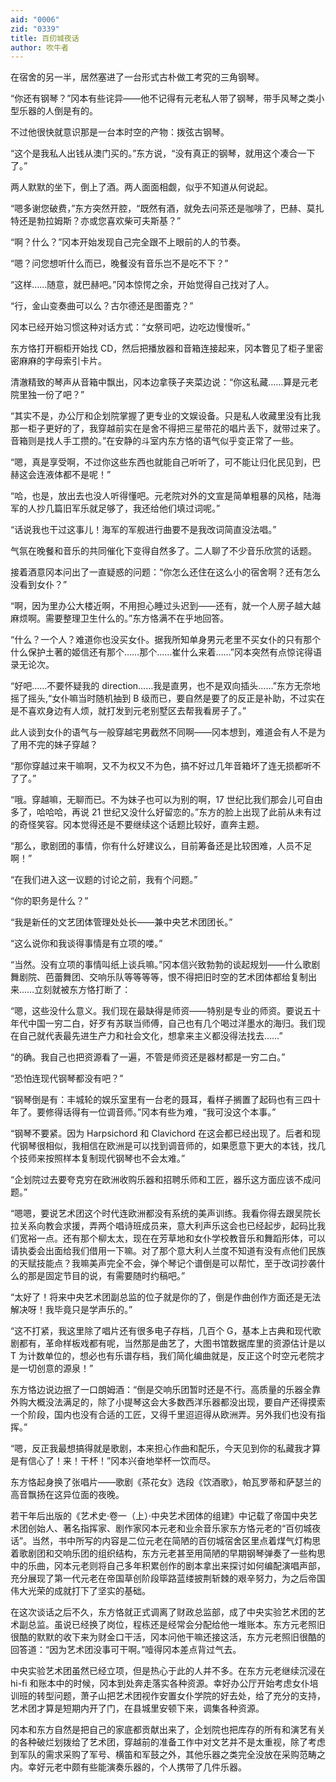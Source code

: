 ```yaml
---
aid: "0006"
zid: "0339"
title: 百仞城夜话
author: 吹牛者
---
```


在宿舍的另一半，居然塞进了一台形式古朴做工考究的三角钢琴。

“你还有钢琴？”冈本有些诧异——他不记得有元老私人带了钢琴，带手风琴之类小型乐器的人倒是有的。

不过他很快就意识那是一台本时空的产物：拨弦古钢琴。

“这个是我私人出钱从澳门买的。”东方说，“没有真正的钢琴，就用这个凑合一下了。”

两人默默的坐下，倒上了酒。两人面面相觑，似乎不知道从何说起。

“嗯多谢您破费，”东方突然开腔，“既然有酒，就免去问茶还是咖啡了，巴赫、莫扎特还是勃拉姆斯？亦或您喜欢柴可夫斯基？”

“啊？什么？”冈本开始发现自己完全跟不上眼前的人的节奏。

“嗯？问您想听什么而已，晚餐没有音乐岂不是吃不下？”

“这样……随意，就巴赫吧。”冈本惊愕之余，开始觉得自己找对了人。

“行，金山变奏曲可以么？古尔德还是图蕾克？”

冈本已经开始习惯这种对话方式：“女祭司吧，边吃边慢慢听。”

东方恪打开橱柜开始找 CD，然后把播放器和音箱连接起来，冈本瞥见了柜子里密密麻麻的字母索引卡片。

清澈精致的琴声从音箱中飘出，冈本边拿筷子夹菜边说：“你这私藏……算是元老院里独一份了吧？”

“其实不是，办公厅和企划院掌握了更专业的文娱设备。只是私人收藏里没有比我那一柜子更好的了，我穿越前实在是舍不得把三星带花的唱片丢下，就带过来了。音箱则是找人手工攒的。”在安静的斗室内东方恪的语气似乎变正常了一些。

“嗯，真是享受啊，不过你这些东西也就能自己听听了，可不能让归化民见到，巴赫这会连液体都不是呢！”

“哈，也是，放出去也没人听得懂吧。元老院对外的文宣是简单粗暴的风格，陆海军的人抄几篇旧军乐就足够了，我还给他们填过词呢。”

“话说我也干过这事儿！海军的军舰进行曲要不是我改词简直没法唱。”

气氛在晚餐和音乐的共同催化下变得自然多了。二人聊了不少音乐欣赏的话题。

接着酒意冈本问出了一直疑惑的问题：“你怎么还住在这么小的宿舍啊？还有怎么没看到女仆？”

“啊，因为里办公大楼近啊，不用担心睡过头迟到——还有，就一个人房子越大越麻烦啊。需要整理卫生什么的。”东方恪满不在乎地回答。

“什么？一个人？难道你也没买女仆。据我所知单身男元老里不买女仆的只有那个什么保护土著的姬信还有那个……那个……崔什么来着……”冈本突然有点惊诧得语录无论次。

“好吧……不要怀疑我的 direction……我是直男，也不是双向插头……”东方无奈地摇了摇头,“女仆嘛当时随机抽到 B 级而已，要自然是要了的反正是补助，不过实在是不喜欢身边有人烦，就打发到元老别墅区去帮我看房子了。”

此人谈到女仆的语气与一般穿越宅男截然不同啊——冈本想到，难道会有人不是为了用不完的妹子穿越？

“那你穿越过来干嘛啊，又不为权又不为色，搞不好过几年音箱坏了连无损都听不了了。”

“哦。穿越嘛，无聊而已。不为妹子也可以为别的啊，17 世纪比我们那会儿可自由多了，哈哈哈，再说 21 世纪又没什么好留恋的。”东方的脸上出现了此前从未有过的奇怪笑容。冈本觉得还是不要继续这个话题比较好，直奔主题。

“那么，歌剧团的事情，你有什么好建议么，目前筹备还是比较困难，人员不足啊！”

“在我们进入这一议题的讨论之前，我有个问题。”

“你的职务是什么？”

“我是新任的文艺团体管理处处长——兼中央艺术团团长。”

“这么说你和我谈得事情是有立项的喽。”

“当然。没有立项的事情叫纸上谈兵嘛。”冈本信兴致勃勃的谈起规划——什么歌剧舞剧院、芭蕾舞团、交响乐队等等等等，恨不得把旧时空的艺术团体都给复制出来……立刻就被东方恪打断了：

“嗯，这些没什么意义。我们现在最缺得是师资——特别是专业的师资。要说五十年代中国一穷二白，好歹有苏联当师傅，自己也有几个喝过洋墨水的海归。我们现在自己就代表最先进生产力和社会文化，想拿来主义都没得法找去……”

“的确。我自己也把资源看了一遍，不管是师资还是器材都是一穷二白。”

“恐怕连现代钢琴都没有吧？”

“钢琴倒是有：丰城轮的娱乐室里有一台老的聂耳，看样子搁置了起码也有三四十年了。要修得话得有一位调音师。”冈本有些为难，“我可没这个本事。”

“钢琴不要紧。因为 Harpsichord 和 Clavichord 在这会都已经出现了。后者和现代钢琴很相似，我相信在欧洲是可以找到调音师的，如果愿意下更大的本钱，找几个技师来按照样本复制现代钢琴也不会太难。”

“企划院过去要夸克穷在欧洲收购乐器和招聘乐师和工匠，器乐这方面应该不成问题。”

“嗯嗯，要说艺术团这个时代连欧洲都没有系统的美声训练。我看你得去跟吴院长拉关系向教会求援，弄两个唱诗班成员来，意大利声乐这会也已经起步，起码比我们宽裕一点。还有那个柳太太，现在在芳草地和女仆学校教音乐和舞蹈形体，可以请执委会出面给我们借用一下嘛。对了那个意大利人兰度不知道有没有点他们民族的天赋技能点？我嘛美声完全不会，弹个琴记个谱倒是可以帮忙，至于改词抄袭什么的那是固定节目的说，有需要随时约稿吧。”

“太好了！将来中央艺术团副总监的位子就是你的了，倒是作曲创作方面还是无法解决呀！我毕竟只是学声乐的。”

“这不打紧，我这里除了唱片还有很多电子存档，几百个 G，基本上古典和现代歌剧都有，革命样板戏都有呢，当然那是曲艺了，大图书馆数据库里的资源估计是以 T 为计数单位的，想必也有乐谱存档，我们简化编曲就是，反正这个时空元老院才是一切创意的源泉！”

东方恪边说边抿了一口朗姆酒：“倒是交响乐团暂时还是不行。高质量的乐器全靠外购大概没法满足的，除了小提琴这会大多数西洋乐器都没出现，要自产还得摸索一个阶段，国内也没有合适的工匠，又得千里迢迢得从欧洲弄。另外我们也没有指挥。”

“嗯，反正我最想搞得就是歌剧，本来担心作曲和配乐，今天见到你的私藏我才算是有信心了！来！干杯！”冈本兴奋地举杯一饮而尽。

东方恪起身换了张唱片——歌剧《茶花女》选段《饮酒歌》，帕瓦罗蒂和萨瑟兰的高音飘扬在这异位面的夜晚。

若干年后出版的《艺术史·卷一（上）·中央艺术团体的组建》中记载了帝国中央艺术团创始人、著名指挥家、剧作家冈本元老和业余音乐家东方恪元老的“百仞城夜话”。当然，书中所写的内容是二位元老在简陋的百仞城宿舍区里点着煤气灯构思着歌剧团和交响乐团的组织结构，东方元老甚至用简陋的早期钢琴弹奏了一些构思中的乐曲，冈本元老则将自己多年积累创作的剧本拿出来探讨如何编配演唱声部，充分展现了第一代元老在帝国草创阶段筚路蓝缕披荆斩棘的艰辛努力，为之后帝国伟大光荣的成就打下了坚实的基础。

在这次谈话之后不久，东方恪就正式调离了财政总监部，成了中央实验艺术团的艺术副总监。虽说已经换了岗位，程栋还是经常会分配给他一堆账本。东方元老照旧很酷的默默的收下来为财金口干活，冈本问他干嘛还接这活，东方元老照旧很酷的回答道：“因为艺术团没事可干啊。”噎得冈本差点背过气去。

中央实验艺术团虽然已经立项，但是热心于此的人并不多。在东方元老继续沉浸在 hi-fi 和账本中的时候，冈本到处奔走落实各种资源。幸好办公厅开始考虑女仆培训班的转型问题，萧子山把艺术团视作安置女仆学院的好去处，给了充分的支持，艺术团才算是短期内开了门，在县城里安顿下来，调集各种资源。

冈本和东方自然是把自己的家底都贡献出来了，企划院也把库存的所有和演艺有关的各种破烂划拨给了艺术团，穿越前的准备工作中对文艺并不是太重视，除了考虑到军队的需求采购了军号、横笛和军鼓之外，其他乐器之类完全没放在采购范畴之内。幸好元老中颇有些能演奏乐器的，个人携带了几件乐器。

